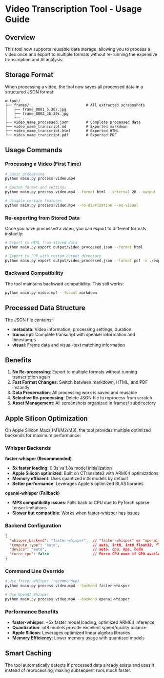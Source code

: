 # Video Transcription Tool - Usage Guide

## Overview

This tool now supports reusable data storage, allowing you to process a video once and export to multiple formats without re-running the expensive transcription and AI analysis.

## Storage Format

When processing a video, the tool now saves all processed data in a structured JSON format:

```
output/
├── frames/                          # All extracted screenshots
│   ├── frame_0001_5.30s.jpg
│   ├── frame_0002_35.30s.jpg
│   └── ...
├── video_name_processed.json        # Complete processed data
├── video_name_transcript.md         # Exported markdown
├── video_name_transcript.html       # Exported HTML
└── video_name_transcript.pdf        # Exported PDF
```

## Usage Commands

### Processing a Video (First Time)

```bash
# Basic processing
python main.py process video.mp4

# Custom format and settings
python main.py process video.mp4 --format html --interval 20 --output ./results

# Disable certain features
python main.py process video.mp4 --no-diarization --no-visual
```

### Re-exporting from Stored Data

Once you have processed a video, you can export to different formats instantly:

```bash
# Export to HTML from stored data
python main.py export output/video_processed.json --format html

# Export to PDF with custom output directory
python main.py export output/video_processed.json --format pdf -o ./exports
```

### Backward Compatibility

The tool maintains backward compatibility. This still works:

```bash
python main.py video.mp4 --format markdown
```

## Processed Data Structure

The JSON file contains:

- **metadata**: Video information, processing settings, duration
- **transcript**: Complete transcript with speaker information and timestamps
- **visual**: Frame data and visual-text matching information

## Benefits

1. **No Re-processing**: Export to multiple formats without running transcription again
2. **Fast Format Changes**: Switch between markdown, HTML, and PDF instantly
3. **Data Preservation**: All processing work is saved and reusable
4. **Selective Re-processing**: Delete JSON file to reprocess from scratch
5. **Asset Management**: All screenshots organized in frames/ subdirectory

## Apple Silicon Optimization

On Apple Silicon Macs (M1/M2/M3), the tool provides multiple optimized backends for maximum performance:

### Whisper Backends

**faster-whisper (Recommended)**
- **5x faster loading**: 0.3s vs 1.8s model initialization
- **Apple Silicon optimized**: Built on CTranslate2 with ARM64 optimizations
- **Memory efficient**: Uses quantized int8 models by default
- **Better performance**: Leverages Apple's optimized BLAS libraries

**openai-whisper (Fallback)**
- **MPS compatibility issues**: Falls back to CPU due to PyTorch sparse tensor limitations
- **Slower but compatible**: Works when faster-whisper has issues

### Backend Configuration

```json
{
  "whisper_backend": "faster-whisper",  // "faster-whisper" or "openai-whisper"
  "compute_type": "auto",               // auto, int8, int8_float32, float16, float32
  "device": "auto",                     // auto, cpu, mps, cuda
  "force_cpu": false                    // Force CPU even if GPU available
}
```

### Command Line Override

```bash
# Use faster-whisper (recommended)
python main.py process video.mp4 --backend faster-whisper

# Use OpenAI Whisper 
python main.py process video.mp4 --backend openai-whisper
```

### Performance Benefits

- **faster-whisper**: ~5x faster model loading, optimized ARM64 inference
- **Quantization**: int8 models provide excellent speed/quality balance
- **Apple Silicon**: Leverages optimized linear algebra libraries
- **Memory Efficiency**: Lower memory usage with quantized models

## Smart Caching

The tool automatically detects if processed data already exists and uses it instead of reprocessing, making subsequent runs much faster.